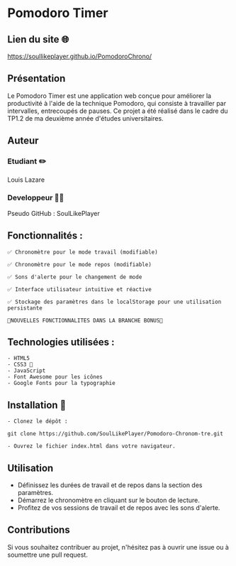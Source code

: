 # Pomodoro Timer
## Lien du site 🌐
https://soullikeplayer.github.io/PomodoroChrono/

## Présentation

Le Pomodoro Timer est une application web conçue pour améliorer la productivité à l'aide de la technique Pomodoro, qui consiste à travailler par intervalles, entrecoupés de pauses. Ce projet a été réalisé dans le cadre du TP1.2 de ma deuxième année d'études universitaires.

## Auteur 
### Etudiant ✏️
Louis Lazare

### Developpeur 🧑‍💻
Pseudo GitHub : SoulLikePlayer

## Fonctionnalités :

    ✅ Chronomètre pour le mode travail (modifiable)

    ✅ Chronomètre pour le mode repos (modifiable)

    ✅ Sons d'alerte pour le changement de mode

    ✅ Interface utilisateur intuitive et réactive

    ✅ Stockage des paramètres dans le localStorage pour une utilisation  persistante

    🚨NOUVELLES FONCTIONNALITES DANS LA BRANCHE BONUS🚨

## Technologies utilisées :

    - HTML5
    - CSS3 🎨
    - JavaScript
    - Font Awesome pour les icônes
    - Google Fonts pour la typographie

## Installation 🚀

    - Clonez le dépôt :

    git clone https://github.com/SoulLikePlayer/Pomodoro-Chronom-tre.git

    - Ouvrez le fichier index.html dans votre navigateur.

## Utilisation

   - Définissez les durées de travail et de repos dans la section des paramètres.
   - Démarrez le chronomètre en cliquant sur le bouton de lecture.
   - Profitez de vos sessions de travail et de repos avec les sons d'alerte.

## Contributions

Si vous souhaitez contribuer au projet, n'hésitez pas à ouvrir une issue ou à soumettre une pull request.

